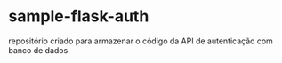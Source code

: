 # sample-flask-auth

repositório criado para armazenar o código da API de autenticação com banco de dados